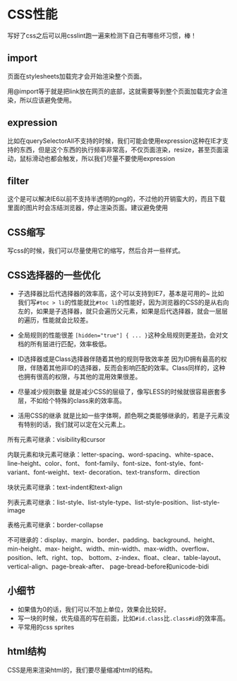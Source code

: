 # CSS性能
写好了css之后可以用csslint跑一遍来检测下自己有哪些坏习惯，棒！

## import
页面在stylesheets加载完才会开始渲染整个页面。

用@import等于就是把link放在网页的底部，这就需要等到整个页面加载完才会渲染，所以应该避免使用。

## expression
比如在querySelectorAll不支持的时候，我们可能会使用expression这种在IE才支持的东西，但是这个东西的执行频率非常高，不仅页面渲染，resize，甚至页面滚动，鼠标滑动也都会触发，所以我们尽量不要使用expression

## filter
这个是可以解决IE6以前不支持半透明的png的，不过他的开销蛮大的，而且下载里面的图片时会冻结浏览器，停止渲染页面。建议避免使用

## CSS缩写
写css的时候，我们可以尽量使用它的缩写，然后合并一些样式。

## CSS选择器的一些优化
 - 子选择器比后代选择器的效率高，这个可以支持到IE7，基本是可用的~
比如我们写`#toc > li`的性能就比`#toc li`的性能好，因为浏览器的CSS的是从右向左的，如果是子选择器，就只会遍历父元素，如果是后代选择器，就会一层层的遍历，性能就会比较差。

 - 全局规则的性能很差
`[hidden="true"] { ... }`这种全局规则更差劲，会对文档的所有层进行匹配，效率极低。

 - ID选择器或是Class选择器伴随着其他的规则导致效率差
因为ID拥有最高的权限，伴随着其他非ID的选择器，反而会影响匹配的效率。Class同样的，这种也拥有很高的权限，与其他的混用效果很差。

 - 尽量减少规则数量
就是减少CSS的层级了，像写LESS的时候就很容易嵌套多层，不如给个特殊的class来的效率高。

 - 活用CSS的继承
就是比如一些字体啊，颜色啊之类能够继承的，若是子元素没有特别的话，我们就可以定在父元素上。

所有元素可继承：visibility和cursor

内联元素和块元素可继承：letter-spacing、word-spacing、white-space、line-height、color、font、 font-family、font-size、font-style、font-variant、font-weight、text- decoration、text-transform、direction

块状元素可继承：text-indent和text-align

列表元素可继承：list-style、list-style-type、list-style-position、list-style-image

表格元素可继承：border-collapse

不可继承的：display、margin、border、padding、background、height、min-height、max- height、width、min-width、max-width、overflow、position、left、right、top、 bottom、z-index、float、clear、table-layout、vertical-align、page-break-after、 page-bread-before和unicode-bidi

## 小细节
 - 如果值为0的话，我们可以不加上单位，效果会比较好。
 - 写一块的时候，优先级高的写在前面，比如`#id.class`比`.class#id`的效率高。
 - 平常用的css sprites

## html结构
CSS是用来渲染html的，我们要尽量缩减html的结构。
